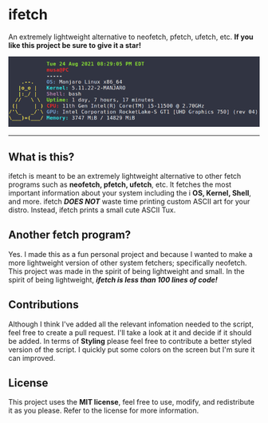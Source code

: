 # ifetch
An extremely lightweight alternative to neofetch, pfetch, ufetch, etc.
**If you like this project be sure to give it a star!**

![ifetch demo](demo.png)

---

## What is this?
ifetch is meant to be an extremely lightweight alternative to other fetch programs such as
**neofetch, pfetch, ufetch**, etc. It fetches the most important information about your system
including the i **OS, Kernel, Shell**, and more. ifetch ***DOES NOT*** waste time printing custom
ASCII art for your distro. Instead, ifetch prints a small cute ASCII Tux.


## Another fetch program?
Yes. I made this as a fun personal project and because I wanted to make a more lightweight version of other system fetchers; specifically neofetch.
This project was made in the spirit of being lightweight and small. In the spirit of being lightweight, ***ifetch is less than 100 lines of code!***


## Contributions
Although I think I've added all the relevant infomation needed to the script, feel free to create a pull request. I'll take a look
at it and decide if it should be added. In terms of **Styling** please feel free to contribute a better styled version
of the script. I quickly put some colors on the screen but I'm sure it can improved.


## License
This project uses the **MIT license**, feel free to use, modify, and redistribute it as you please. Refer to the license for more information.
